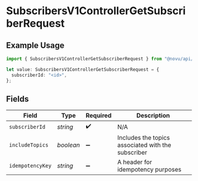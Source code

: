 # SubscribersV1ControllerGetSubscriberRequest

## Example Usage

```typescript
import { SubscribersV1ControllerGetSubscriberRequest } from "@novu/api/models/operations";

let value: SubscribersV1ControllerGetSubscriberRequest = {
  subscriberId: "<id>",
};
```

## Fields

| Field                                              | Type                                               | Required                                           | Description                                        |
| -------------------------------------------------- | -------------------------------------------------- | -------------------------------------------------- | -------------------------------------------------- |
| `subscriberId`                                     | *string*                                           | :heavy_check_mark:                                 | N/A                                                |
| `includeTopics`                                    | *boolean*                                          | :heavy_minus_sign:                                 | Includes the topics associated with the subscriber |
| `idempotencyKey`                                   | *string*                                           | :heavy_minus_sign:                                 | A header for idempotency purposes                  |